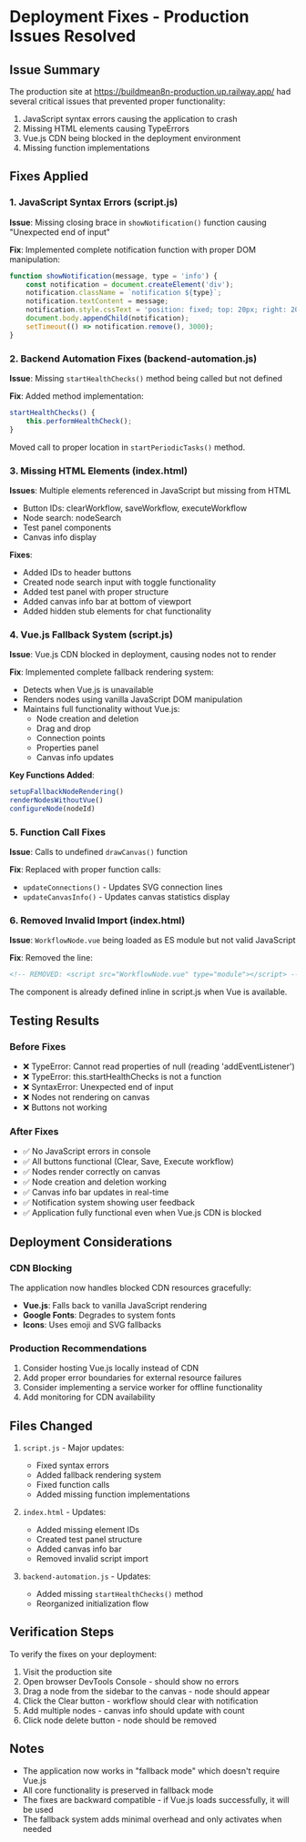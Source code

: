 # Deployment Fixes - Production Issues Resolved

## Issue Summary
The production site at https://buildmean8n-production.up.railway.app/ had several critical issues that prevented proper functionality:

1. JavaScript syntax errors causing the application to crash
2. Missing HTML elements causing TypeErrors
3. Vue.js CDN being blocked in the deployment environment
4. Missing function implementations

## Fixes Applied

### 1. JavaScript Syntax Errors (script.js)

**Issue**: Missing closing brace in `showNotification()` function causing "Unexpected end of input"

**Fix**: Implemented complete notification function with proper DOM manipulation:
```javascript
function showNotification(message, type = 'info') {
    const notification = document.createElement('div');
    notification.className = `notification ${type}`;
    notification.textContent = message;
    notification.style.cssText = 'position: fixed; top: 20px; right: 20px; ...';
    document.body.appendChild(notification);
    setTimeout(() => notification.remove(), 3000);
}
```

### 2. Backend Automation Fixes (backend-automation.js)

**Issue**: Missing `startHealthChecks()` method being called but not defined

**Fix**: Added method implementation:
```javascript
startHealthChecks() {
    this.performHealthCheck();
}
```

Moved call to proper location in `startPeriodicTasks()` method.

### 3. Missing HTML Elements (index.html)

**Issues**: Multiple elements referenced in JavaScript but missing from HTML
- Button IDs: clearWorkflow, saveWorkflow, executeWorkflow
- Node search: nodeSearch
- Test panel components
- Canvas info display

**Fixes**:
- Added IDs to header buttons
- Created node search input with toggle functionality
- Added test panel with proper structure
- Added canvas info bar at bottom of viewport
- Added hidden stub elements for chat functionality

### 4. Vue.js Fallback System (script.js)

**Issue**: Vue.js CDN blocked in deployment, causing nodes not to render

**Fix**: Implemented complete fallback rendering system:
- Detects when Vue.js is unavailable
- Renders nodes using vanilla JavaScript DOM manipulation
- Maintains full functionality without Vue.js:
  - Node creation and deletion
  - Drag and drop
  - Connection points
  - Properties panel
  - Canvas info updates

**Key Functions Added**:
```javascript
setupFallbackNodeRendering()
renderNodesWithoutVue()
configureNode(nodeId)
```

### 5. Function Call Fixes

**Issue**: Calls to undefined `drawCanvas()` function

**Fix**: Replaced with proper function calls:
- `updateConnections()` - Updates SVG connection lines
- `updateCanvasInfo()` - Updates canvas statistics display

### 6. Removed Invalid Import (index.html)

**Issue**: `WorkflowNode.vue` being loaded as ES module but not valid JavaScript

**Fix**: Removed the line:
```html
<!-- REMOVED: <script src="WorkflowNode.vue" type="module"></script> -->
```

The component is already defined inline in script.js when Vue is available.

## Testing Results

### Before Fixes
- ❌ TypeError: Cannot read properties of null (reading 'addEventListener')
- ❌ TypeError: this.startHealthChecks is not a function
- ❌ SyntaxError: Unexpected end of input
- ❌ Nodes not rendering on canvas
- ❌ Buttons not working

### After Fixes
- ✅ No JavaScript errors in console
- ✅ All buttons functional (Clear, Save, Execute workflow)
- ✅ Nodes render correctly on canvas
- ✅ Node creation and deletion working
- ✅ Canvas info bar updates in real-time
- ✅ Notification system showing user feedback
- ✅ Application fully functional even when Vue.js CDN is blocked

## Deployment Considerations

### CDN Blocking
The application now handles blocked CDN resources gracefully:
- **Vue.js**: Falls back to vanilla JavaScript rendering
- **Google Fonts**: Degrades to system fonts
- **Icons**: Uses emoji and SVG fallbacks

### Production Recommendations
1. Consider hosting Vue.js locally instead of CDN
2. Add proper error boundaries for external resource failures
3. Consider implementing a service worker for offline functionality
4. Add monitoring for CDN availability

## Files Changed

1. `script.js` - Major updates:
   - Fixed syntax errors
   - Added fallback rendering system
   - Fixed function calls
   - Added missing function implementations

2. `index.html` - Updates:
   - Added missing element IDs
   - Created test panel structure
   - Added canvas info bar
   - Removed invalid script import

3. `backend-automation.js` - Updates:
   - Added missing `startHealthChecks()` method
   - Reorganized initialization flow

## Verification Steps

To verify the fixes on your deployment:

1. Visit the production site
2. Open browser DevTools Console - should show no errors
3. Drag a node from the sidebar to the canvas - node should appear
4. Click the Clear button - workflow should clear with notification
5. Add multiple nodes - canvas info should update with count
6. Click node delete button - node should be removed

## Notes

- The application now works in "fallback mode" which doesn't require Vue.js
- All core functionality is preserved in fallback mode
- The fixes are backward compatible - if Vue.js loads successfully, it will be used
- The fallback system adds minimal overhead and only activates when needed
